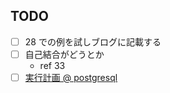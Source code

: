 ## TODO
- [ ] 28 での例を試しブログに記載する
- [ ] 自己結合がどうとか
    - ref 33
- [ ] [実行計画 @ postgresql](https://www.postgresql.jp/document/9.2/html/sql-explain.html)

